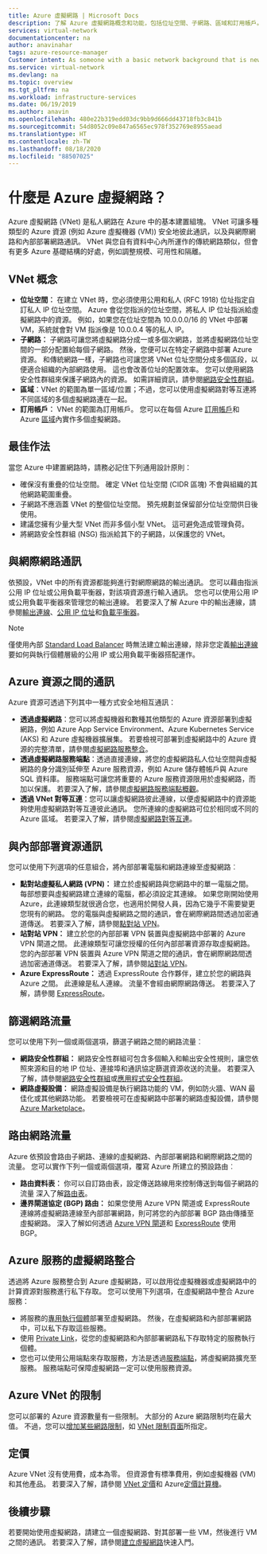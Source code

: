 ```yaml
---
title: Azure 虛擬網路 | Microsoft Docs
description: 了解 Azure 虛擬網路概念和功能，包括位址空間、子網路、區域和訂用帳戶。
services: virtual-network
documentationcenter: na
author: anavinahar
tags: azure-resource-manager
Customer intent: As someone with a basic network background that is new to Azure, I want to understand the capabilities of Azure Virtual Network, so that my Azure resources such as VMs, can securely communicate with each other, the internet, and my on-premises resources.
ms.service: virtual-network
ms.devlang: na
ms.topic: overview
ms.tgt_pltfrm: na
ms.workload: infrastructure-services
ms.date: 06/19/2019
ms.author: anavin
ms.openlocfilehash: 480e22b319edd03dc9bb9d666dd43718fb3c841b
ms.sourcegitcommit: 54d8052c09e847a6565ec978f352769e8955aead
ms.translationtype: HT
ms.contentlocale: zh-TW
ms.lasthandoff: 08/18/2020
ms.locfileid: "88507025"
---
```

# <a name="what-is-azure-virtual-network"></a>什麼是 Azure 虛擬網路？

Azure 虛擬網路 (VNet) 是私人網路在 Azure 中的基本建置組塊。 VNet 可讓多種類型的 Azure 資源 (例如 Azure 虛擬機器 (VM)) 安全地彼此通訊，以及與網際網路和內部部署網路通訊。 VNet 與您自有資料中心內所運作的傳統網路類似，但會有更多 Azure 基礎結構的好處，例如調整規模、可用性和隔離。

## <a name="vnet-concepts"></a>VNet 概念

- **位址空間︰** 在建立 VNet 時，您必須使用公用和私人 (RFC 1918) 位址指定自訂私人 IP 位址空間。 Azure 會從您指派的位址空間，將私人 IP 位址指派給虛擬網路中的資源。 例如，如果您在位址空間為 10.0.0.0/16 的 VNet 中部署 VM，系統就會對 VM 指派像是 10.0.0.4 等的私人 IP。
- **子網路：** 子網路可讓您將虛擬網路分成一或多個次網路，並將虛擬網路位址空間的一部分配置給每個子網路。 然後，您便可以在特定子網路中部署 Azure 資源。 和傳統網路一樣，子網路也可讓您將 VNet 位址空間分成多個區段，以便適合組織的內部網路使用。 這也會改善位址的配置效率。 您可以使用網路安全性群組來保護子網路內的資源。 如需詳細資訊，請參閱[網路安全性群組](security-overview.md)。
- **區域**：VNet 的範圍為單一區域/位置；不過，您可以使用虛擬網路對等互連將不同區域的多個虛擬網路連在一起。
- **訂用帳戶︰** VNet 的範圍為訂用帳戶。 您可以在每個 Azure [訂用帳戶](../azure-glossary-cloud-terminology.md?toc=%2fazure%2fvirtual-network%2ftoc.json#subscription)和 Azure [區域](../azure-glossary-cloud-terminology.md?toc=%2fazure%2fvirtual-network%2ftoc.json#region)內實作多個虛擬網路。

## <a name="best-practices"></a>最佳作法

當您 Azure 中建置網路時，請務必記住下列通用設計原則：

- 確保沒有重疊的位址空間。 確定 VNet 位址空間 (CIDR 區塊) 不會與組織的其他網路範圍重疊。
- 子網路不應涵蓋 VNet 的整個位址空間。 預先規劃並保留部分位址空間供日後使用。
- 建議您擁有少量大型 VNet 而非多個小型 VNet。 這可避免造成管理負荷。
- 將網路安全性群組 (NSG) 指派給其下的子網路，以保護您的 VNet。

## <a name="communicate-with-the-internet"></a>與網際網路通訊

依預設，VNet 中的所有資源都能夠進行對網際網路的輸出通訊。 您可以藉由指派公用 IP 位址或公用負載平衡器，對該項資源進行輸入通訊。 您也可以使用公用 IP 或公用負載平衡器來管理您的輸出連線。  若要深入了解 Azure 中的輸出連線，請參閱[輸出連線](../load-balancer/load-balancer-outbound-connections.md)、[公用 IP 位址](virtual-network-public-ip-address.md)和[負載平衡器](../load-balancer/load-balancer-overview.md)。

>[!NOTE]
>僅使用內部 [Standard Load Balancer](../load-balancer/load-balancer-standard-overview.md) 時無法建立輸出連線，除非您定義[輸出連線](../load-balancer/load-balancer-outbound-connections.md)要如何與執行個體層級的公用 IP 或公用負載平衡器搭配運作。

## <a name="communicate-between-azure-resources"></a>Azure 資源之間的通訊

Azure 資源可透過下列其中一種方式安全地相互通訊：

- **透過虛擬網路**：您可以將虛擬機器和數種其他類型的 Azure 資源部署到虛擬網路，例如 Azure App Service Environment、Azure Kubernetes Service (AKS) 和 Azure 虛擬機器擴展集。 若要檢視可部署到虛擬網路中的 Azure 資源的完整清單，請參閱[虛擬網路服務整合](virtual-network-for-azure-services.md)。
- **透過虛擬網路服務端點**：透過直接連線，將您的虛擬網路私人位址空間與虛擬網路的身分識別延伸至 Azure 服務資源，例如 Azure 儲存體帳戶與 Azure SQL 資料庫。 服務端點可讓您將重要的 Azure 服務資源限用於虛擬網路，而加以保護。 若要深入了解，請參閱[虛擬網路服務端點概觀](virtual-network-service-endpoints-overview.md)。
- **透過 VNet 對等互連**：您可以讓虛擬網路彼此連線，以便虛擬網路中的資源能夠使用虛擬網路對等互連彼此通訊。 您所連線的虛擬網路可位於相同或不同的 Azure 區域。 若要深入了解，請參閱[虛擬網路對等互連](virtual-network-peering-overview.md)。

## <a name="communicate-with-on-premises-resources"></a>與內部部署資源通訊

您可以使用下列選項的任意組合，將內部部署電腦和網路連線至虛擬網路︰

- **點對站虛擬私人網路 (VPN)：** 建立於虛擬網路與您網路中的單一電腦之間。 每部想要與虛擬網路建立連線的電腦，都必須設定其連線。 如果您剛開始使用 Azure，此連線類型就很適合您，也適用於開發人員，因為它幾乎不需要變更您現有的網路。 您的電腦與虛擬網路之間的通訊，會在網際網路間透過加密通道傳送。 若要深入了解，請參閱[點對站 VPN](../vpn-gateway/point-to-site-about.md?toc=%2fazure%2fvirtual-network%2ftoc.json#)。
- **站對站 VPN：** 建立於您的內部部署 VPN 裝置與虛擬網路中部署的 Azure VPN 閘道之間。 此連線類型可讓您授權的任何內部部署資源存取虛擬網路。 您的內部部署 VPN 裝置與 Azure VPN 閘道之間的通訊，會在網際網路間透過加密通道傳送。 若要深入了解，請參閱[站對站 VPN](../vpn-gateway/design.md?toc=%2fazure%2fvirtual-network%2ftoc.json#s2smulti)。
- **Azure ExpressRoute：** 透過 ExpressRoute 合作夥伴，建立於您的網路與 Azure 之間。 此連線是私人連線。 流量不會經由網際網路傳送。 若要深入了解，請參閱 [ExpressRoute](../expressroute/expressroute-introduction.md?toc=%2fazure%2fvirtual-network%2ftoc.json)。

## <a name="filter-network-traffic"></a>篩選網路流量

您可以使用下列一個或兩個選項，篩選子網路之間的網路流量︰

- **網路安全性群組：** 網路安全性群組可包含多個輸入和輸出安全性規則，讓您依照來源和目的地 IP 位址、連接埠和通訊協定篩選資源收送的流量。 若要深入了解，請參閱[網路安全性群組](security-overview.md#network-security-groups)或[應用程式安全性群組](security-overview.md#application-security-groups)。
- **網路虛擬設備：** 網路虛擬設備是執行網路功能的 VM，例如防火牆、WAN 最佳化或其他網路功能。 若要檢視可在虛擬網路中部署的網路虛擬設備，請參閱 [Azure Marketplace](https://azuremarketplace.microsoft.com/marketplace/apps/category/networking?page=1&subcategories=appliances)。

## <a name="route-network-traffic"></a>路由網路流量

Azure 依預設會路由子網路、連線的虛擬網路、內部部署網路和網際網路之間的流量。 您可以實作下列一個或兩個選項，覆寫 Azure 所建立的預設路由︰

- **路由資料表︰** 你可以自訂路由表，設定傳送路線用來控制傳送到每個子網路的流量 深入了解[路由表](virtual-networks-udr-overview.md#user-defined)。
- **邊界閘道協定 (BGP) 路由：** 如果您使用 Azure VPN 閘道或 ExpressRoute 連線將虛擬網路連線至內部部署網路，則可將您的內部部署 BGP 路由傳播至虛擬網路。 深入了解如何透過 [Azure VPN 閘道](../vpn-gateway/vpn-gateway-bgp-overview.md?toc=%2fazure%2fvirtual-network%2ftoc.json)和 [ExpressRoute](../expressroute/expressroute-routing.md?toc=%2fazure%2fvirtual-network%2ftoc.json#dynamic-route-exchange) 使用 BGP。

## <a name="virtual-network-integration-for-azure-services"></a>Azure 服務的虛擬網路整合

透過將 Azure 服務整合到 Azure 虛擬網路，可以啟用從虛擬機器或虛擬網路中的計算資源對服務進行私下存取。
您可以使用下列選項，在虛擬網路中整合 Azure 服務：
- 將服務的[專用執行個體](virtual-network-for-azure-services.md)部署至虛擬網路。 然後，在虛擬網路和內部部署網路中，可以私下存取這些服務。
- 使用 [Private Link](../private-link/private-link-overview.md)，從您的虛擬網路和內部部署網路私下存取特定的服務執行個體。
- 您也可以使用公用端點來存取服務，方法是透過[服務端點](virtual-network-service-endpoints-overview.md)，將虛擬網路擴充至服務。 服務端點可保障虛擬網路一定可以使用服務資源。
 

## <a name="azure-vnet-limits"></a>Azure VNet 的限制

您可以部署的 Azure 資源數量有一些限制。 大部分的 Azure 網路限制均在最大值。 不過，您可以[增加某些網路限制](../azure-portal/supportability/networking-quota-requests.md)，如 [VNet 限制頁面](../azure-resource-manager/management/azure-subscription-service-limits.md#networking-limits)所指定。 

## <a name="pricing"></a>定價

Azure VNet 沒有使用費，成本為零。 但資源會有標準費用，例如虛擬機器 (VM) 和其他產品。 若要深入了解，請參閱 [VNet 定價](https://azure.microsoft.com/pricing/details/virtual-network/)和 Azure[定價計算機](https://azure.microsoft.com/pricing/calculator/)。

## <a name="next-steps"></a>後續步驟

 若要開始使用虛擬網路，請建立一個虛擬網路、對其部署一些 VM，然後進行 VM 之間的通訊。 若要深入了解，請參閱[建立虛擬網路](quick-create-portal.md)快速入門。
